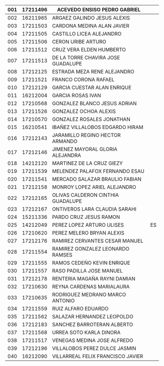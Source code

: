 | 001 	| 17211496 	| ACEVEDO ENSISO PEDRO GABRIEL       	|    	|
|-----	|----------	|------------------------------------	|----	|
| 002 	| 16211965 	| ARGAEZ GALINDO JESUS ALEXIS        	|    	|
| 003 	| 17211503 	| CARDONA MEDINA ALAN JAVIER         	|    	|
| 004 	| 17211505 	| CASTILLO LICEA ALEJANDRO           	|    	|
| 005 	| 17211506 	| CERON URIBE ARTURO                 	|    	|
| 006 	| 17211512 	| CRUZ VERA ELDEN HUMBERTO           	|    	|
| 007 	| 17211513 	| DE LA TORRE CHAVIRA JOSE GUADALUPE 	|    	|
| 008 	| 17212125 	| ESTRADA MEZA RENE ALEJANDRO        	|    	|
| 009 	| 17211521 	| FRANCO CORONA RAFAEL               	|    	|
| 010 	| 17212129 	| GARCIA CUESTAR ALAN ENRIQUE        	|    	|
| 011 	| 16212004 	| GARCIA ROSAS IVAN                  	|    	|
| 012 	| 17210568 	| GONZALEZ BLANCO JESUS ADRIAN       	|    	|
| 013 	| 17211526 	| GONZALEZ OCHOA ALEXIS              	|    	|
| 014 	| 17210570 	| GONZALEZ ROSALES JONATHAN          	|    	|
| 015 	| 16210541 	| IBAÑEZ VILLALOBOS EDGARDO HIRAM    	|    	|
| 016 	| 17212143 	| JARAMILLO REGINO HECTOR ARMANDO    	|    	|
| 017 	| 17212146 	| JIMENEZ MAYORAL GLORIA ALEJANDRA   	|    	|
| 018 	| 14212120 	| MARTINEZ DE LA CRUZ GIEZY          	|    	|
| 019 	| 17211539 	| MELENDEZ PALAFOX FERNANDO ESAU     	|    	|
| 020 	| 17211541 	| MERCADO SALAZAR BRAULIO FABIAN     	|    	|
| 021 	| 17212158 	| MONROY LOPEZ ARIEL ALEJANDRO       	|    	|
| 022 	| 17212165 	| OLIVAS CALDERON CINTHIA GUADALUPE  	|    	|
| 023 	| 17212167 	| ONTIVEROS LARA CLAUDIA SARAHI      	|    	|
| 024 	| 15211336 	| PARDO CRUZ JESUS RAMON             	|    	|
| 025 	| 14212049 	| PEREZ LOPEZ ARTURO ULISES          	| ES 	|
| 026 	| 17210620 	| PEREZ MELERO BRYAN ALEXIS          	|    	|
| 027 	| 17212176 	| RAMIREZ CERVANTES CESAR MANUEL     	|    	|
| 028 	| 17211554 	| RAMIREZ GONZALEZ LEONARDO RAMSES   	|    	|
| 029 	| 17211555 	| RAMOS CEDEÑO KEVIN ENRIQUE         	|    	|
| 030 	| 17211557 	| RASO PADILLA JOSE MANUEL           	|    	|
| 031 	| 17212178 	| RENTERIA MAGAÑA RAYNI DAMIAN       	|    	|
| 032 	| 17210630 	| REYNA CARDENAS MARIALAURA          	|    	|
| 033 	| 17210635 	| RODRIGUEZ MEDRANO MARCO ANTONIO    	|    	|
| 034 	| 17211559 	| RUIZ ALFARO EDUARDO                	|    	|
| 035 	| 17211562 	| SALAZAR HERNANDEZ LEOPOLDO         	|    	|
| 036 	| 17212183 	| SANCHEZ BARROTERAN ALBERTO         	|    	|
| 037 	| 17211568 	| URREA SOTO KARLA DINORA            	|    	|
| 038 	| 17211517 	| VENEGAS MEDINA JOSE ALFREDO        	|    	|
| 039 	| 17212196 	| VILLALOBOS PEREZ DULCE JASMIN      	|    	|
| 040 	| 16212090 	| VILLARREAL FELIX FRANCISCO JAVIER  	|    	|
